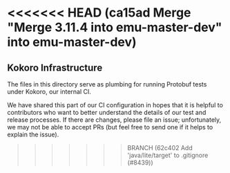 <<<<<<< HEAD   (ca15ad Merge "Merge 3.11.4 into emu-master-dev" into emu-master-dev)
=======

Kokoro Infrastructure
----------------------

The files in this directory serve as plumbing for running Protobuf
tests under Kokoro, our internal CI.

We have shared this part of our CI configuration in hopes that it is
helpful to contributors who want to better understand the details of
our test and release processes. If there are changes, please file an
issue; unfortunately, we may not be able to accept PRs (but feel free
to send one if it helps to explain the issue).
>>>>>>> BRANCH (62c402 Add 'java/lite/target' to .gitignore (#8439))
